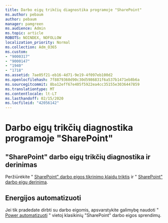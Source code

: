 ```yaml
---
title: Darbo eigų trikčių diagnostika programoje "SharePoint"
ms.author: pebaum
author: pebaum
manager: pamgreen
ms.audience: Admin
ms.topic: article
ROBOTS: NOINDEX, NOFOLLOW
localization_priority: Normal
ms.collection: Adm_O365
ms.custom:
- "9000317"
- "9000147"
- "1940"
- "1718"
ms.assetid: 7ae05f21-eb16-4d71-9e19-4f097eb100d2
ms.openlocfilehash: 7f8879360d90c30d5986831f6a537b1471eb8b6a
ms.sourcegitcommit: 8ba12eff67e405f5922ea4cc35155e3036447859
ms.translationtype: MT
ms.contentlocale: lt-LT
ms.lasthandoff: 02/15/2020
ms.locfileid: "42056142"
---
```

# <a name="troubleshoot-workflows-in-sharepoint"></a>Darbo eigų trikčių diagnostika programoje "SharePoint"

## <a name="troubleshoot-and-debug-workflows-in-sharepoint"></a>"SharePoint" darbo eigų trikčių diagnostika ir derinimas

Peržiūrėkite " [SharePoint" darbo eigos tikrinimo klaidų triktis](https://docs.microsoft.com/sharepoint/dev/general-development/troubleshooting-sharepoint-server-workflow-validation-errors-in-visio) ir " [SharePoint" darbo eigų derinimą](https://docs.microsoft.com/sharepoint/dev/general-development/debugging-sharepoint-server-workflows).

## <a name="power-automate"></a>Energijos automatizuoti

Jei tik pradedate dirbti su darbo eigomis, apsvarstykite galimybę naudoti " [Power automatizuoti](https://docs.microsoft.com/power-automate/modern-approvals) " vietoj klasikinių "SharePoint" darbo eigos sprendimų.
